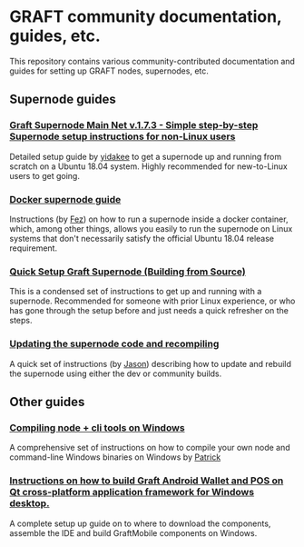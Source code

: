 # GRAFT community documentation, guides, etc.

This repository contains various community-contributed documentation and guides for setting
up GRAFT nodes, supernodes, etc.

## Supernode guides

### [Graft Supernode Main Net v.1.7.3 - Simple step-by-step Supernode setup instructions for non-Linux users](Graft_Supernode_Mainnet_Simple-step-by-step-setup-instructions-for-non-Linux-users_v1.7.md)

Detailed setup guide by [yidakee](https://t.me/el_duderino_007) to get a supernode up and running from scratch on a Ubuntu 18.04 system.
Highly recommended for new-to-Linux users to get going.

### [Docker supernode guide](GuideBuiltforUbuntuDebianGraftDockercontainer.md)

Instructions (by [Fez](https://t.me/Fezz27)) on how to run a supernode inside a docker container, which, among other things, allows you
easily to run the supernode on Linux systems that don't necessarily satisfy the official Ubuntu 18.04 release requirement.

### [Quick Setup Graft Supernode (Building from Source)](Setup%20Graft%20Supernode%20(Building%20from%20Source).md)

This is a condensed set of instructions to get up and running with a supernode.  Recommended for someone with prior Linux
experience, or who has gone through the setup before and just needs a quick refresher on the steps.

### [Updating the supernode code and recompiling](graft-ng-update.md)

A quick set of instructions (by [Jason](https://t.me/jagerman42)) describing how to update and
rebuild the supernode using either the dev or community builds.

## Other guides

### [Compiling node + cli tools on Windows](Graft%20Network%20Windows%20Compile.md)

A comprehensive set of instructions on how to compile your own node and command-line Windows binaries on Windows by [Patrick](https://t.me/SomethingGettingWrong)

### [Instructions on how to build Graft Android Wallet and POS on Qt cross-platform application framework for Windows desktop.](GraftMobile%20Build%20Environment.md)

A complete setup up guide on to where to download the components, assemble the IDE and build GraftMobile components on Windows.
